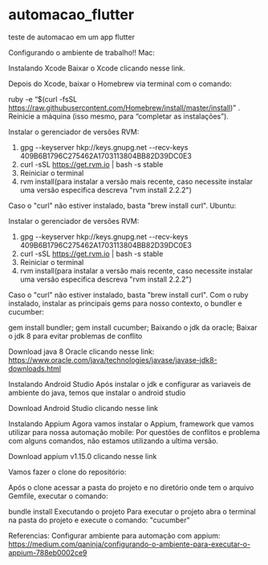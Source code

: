 # automacao_flutter
teste de automacao em um app flutter

Configurando o ambiente de trabalho!!
Mac:

Instalando Xcode
Baixar o Xcode clicando nesse link.

Depois do Xcode, baixar o Homebrew via terminal com o comando:

ruby -e “$(curl -fsSL https://raw.githubusercontent.com/Homebrew/install/master/install)” .
Reinicie a máquina (isso mesmo, para “completar as instalações”).

Instalar o gerenciador de versões RVM:
1. gpg --keyserver hkp://keys.gnupg.net --recv-keys 409B6B1796C275462A1703113804BB82D39DC0E3
2. curl -sSL https://get.rvm.io | bash -s stable
3. Reiniciar o terminal
4. rvm install(para instalar a versão mais recente, caso necessite instalar uma versão especifica descreva "rvm install 2.2.2")

Caso o "curl" não estiver instalado, basta "brew install curl".
Ubuntu:

Instalar o gerenciador de versões RVM:
1. gpg --keyserver hkp://keys.gnupg.net --recv-keys 409B6B1796C275462A1703113804BB82D39DC0E3
2. curl -sSL https://get.rvm.io | bash -s stable
3. Reiniciar o terminal
4. rvm install(para instalar a versão mais recente, caso necessite instalar uma versão especifica descreva "rvm install 2.2.2")

Caso o "curl" não estiver instalado, basta "brew install curl".
Com o ruby instalado, instalar as principais gems para nosso contexto, o bundler e cucumber:

gem install bundler;
gem install cucumber;
Baixando o jdk da oracle;
Baixar o jdk 8 para evitar problemas de conflito

Download java 8 Oracle clicando nesse link: https://www.oracle.com/java/technologies/javase/javase-jdk8-downloads.html

Instalando Android Studio
Após instalar o jdk e configurar as variaveis de ambiente do java, temos que instalar o android studio

Download Android Studio clicando nesse link

Instalando Appium
Agora vamos instalar o Appium, framework que vamos utilizar para nossa automação mobile: Por questões de conflitos e problema com alguns comandos, não estamos utilizando a ultima versão.

Download appium v1.15.0 clicando nesse link

Vamos fazer o clone do repositório:

Após o clone acessar a pasta do projeto e no diretório onde tem o arquivo Gemfile, executar o comando:

bundle install
Executando o projeto
Para executar o projeto abra o terminal na pasta do projeto e execute o comando: "cucumber"

Referencias:
Configurar ambiente para automação com appium:
https://medium.com/qaninja/configurando-o-ambiente-para-executar-o-appium-788eb0002ce9

